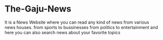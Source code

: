 # The-Gaju-News
It is a News Website where you can read any kind of news from various news houses. from sports to bussinesses from politics to entertainment and here you can also search news about your favorite topics
